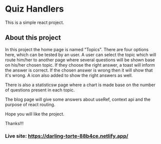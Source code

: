 # Quiz Handlers

This is a simple react project.

## About this project

In this project the home page is named "Topics". There are four options here, which can be tested by an user. 
A user can select the topic which will route him/her to another page where several questions will be shown base on his/her chosen topic.
If they choose the right answer, a toast will inform the answer is correct. If the chosen answer is wrong then it will show that it's wrong. 
A icon also added to show the right answers as well.

There is also a statisticsw page where a chart is made base on the number of questions present in each topic.

The blog page will give some answers about useRef, context api and the purpose of react routing.

Hope you will like the project.

Thanks!!!

### Live site: https://darling-torte-88b4ce.netlify.app/

